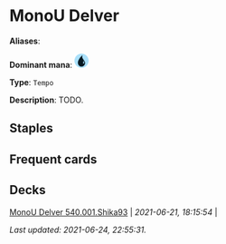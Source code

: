 # MonoU Delver

**Aliases**: 

**Dominant mana**: <img src="../resources/images/mana/U.png" width="25"/>

**Type**: `Tempo`

**Description**: TODO.

## **Staples**



## **Frequent cards**



## **Decks**

[MonoU Delver 540.001.Shika93](https://deckstats.net/decks/78813/2118921-monou-delver-540-001) | *2021-06-21, 18:15:54* |   


*Last updated: 2021-06-24, 22:55:31.*
